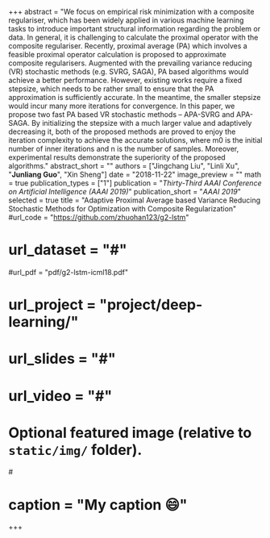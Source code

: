 +++
abstract = "We focus on empirical risk minimization with a composite regulariser, which has been widely applied in various machine learning tasks to introduce important structural information regarding the problem or data. In general, it is challenging to calculate the proximal operator with the composite regulariser. Recently, proximal average (PA) which involves a feasible proximal operator calculation is proposed to approximate composite regularisers. Augmented with the prevailing variance reducing (VR) stochastic methods (e.g. SVRG, SAGA), PA based algorithms would achieve a better performance. However, existing works require a fixed stepsize, which needs to be rather small to ensure that the PA approximation is sufficiently accurate. In the meantime, the smaller stepsize would incur many more iterations for convergence. In this paper, we propose two fast PA based VR stochastic methods – APA-SVRG and APA-SAGA. By initializing the stepsize with a much larger value and adaptively decreasing it, both of the proposed methods are proved to enjoy the iteration complexity to achieve the accurate solutions, where m0 is the initial number of inner iterations and n is the number of samples. Moreover, experimental results demonstrate the superiority of the proposed algorithms."
abstract_short = ""
authors = ["Jingchang Liu", "Linli Xu", "**Junliang Guo**", "Xin Sheng"]
date = "2018-11-22"
image_preview = ""
math = true
publication_types = ["1"]
publication = "*Thirty-Third AAAI Conference on Artificial Intelligence  (AAAI 2019)*"
publication_short = "*AAAI 2019*"
selected = true
title = "Adaptive Proximal Average based Variance Reducing Stochastic Methods for Optimization with Composite Regularization"
#url_code = "https://github.com/zhuohan123/g2-lstm"
# url_dataset = "#"
#url_pdf = "pdf/g2-lstm-icml18.pdf"
# url_project = "project/deep-learning/"
# url_slides = "#"
# url_video = "#"


# Optional featured image (relative to `static/img/` folder).
#<!-- [header]
#image = "headers/bubbles-wide.jpg" -->
# caption = "My caption :smile:"

+++
